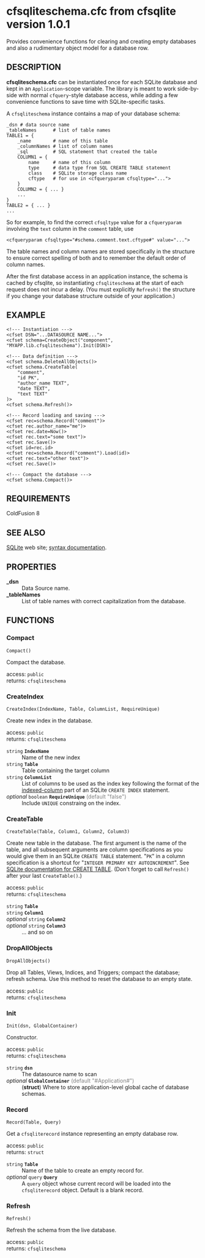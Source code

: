 # cfsqliteschema.cfc from cfsqlite version 1.0.1

Provides convenience functions for clearing and creating empty databases and also a rudimentary object model for a database row.

## DESCRIPTION

**cfsqliteschema.cfc** can be instantiated once for each SQLite database and kept in an `Application`-scope variable. The library is meant to work side-by-side with normal `cfquery`-style database access, while adding a few convenience functions to save time with SQLite-specific tasks.

A `cfsqliteschema` instance contains a map of your database schema:

	_dsn # data source name
	_tableNames      # list of table names
	TABLE1 = {
		_name        # name of this table
		_columnNames # list of column names
		_sql         # SQL statement that created the table
		COLUMN1 = {
			name     # name of this column
			type     # data type from SQL CREATE TABLE statement
			class    # SQLite storage class name
			cftype   # for use in <cfqueryparam cfsqltype="...">
		}
		COLUMN2 = { ... }
		...
	}
	TABLE2 = { ... }
	...

So for example, to find the correct `cfsqltype` value for a `cfqueryparam` involving the `text` column in the `comment` table, use

	<cfqueryparam cfsqltype="#schema.comment.text.cftype#" value="...">

The table names and column names are stored specifically in the structure to ensure correct spelling of both and to remember the default order of column names.

After the first database access in an application instance, the schema is cached by cfsqlite, so instantiating `cfsqliteschema` at the start of each request does not incur a delay. (You must explicitly `Refresh()` the structure if you change your database structure outside of your application.)

## EXAMPLE

	<!--- Instantiation --->
	<cfset DSN="...DATASOURCE NAME...">
    <cfset schema=CreateObject("component", "MYAPP.lib.cfsqliteschema").Init(DSN)>

	<!--- Data definition --->
	<cfset schema.DeleteAllObjects()>
	<cfset schema.CreateTable(
		"comment",
		"id PK",
		"author_name TEXT",
		"date TEXT",
		"text TEXT"
	)>
	<cfset schema.Refresh()>
	
	<!--- Record loading and saving --->
	<cfset rec=schema.Record("comment")>
	<cfset rec.author_name="me")>
	<cfset rec.date=Now()>
	<cfset rec.text="some text")>
	<cfset rec.Save()>
	<cfset id=rec.id>
	<cfset rec=schema.Record("comment").Load(id)>
	<cfset rec.text="other text")>
	<cfset rec.Save()>
	
	<!--- Compact the database --->
	<cfset schema.Compact()>

## REQUIREMENTS

ColdFusion 8

## SEE ALSO

[SQLite](http://sqlite.org/) web site; [syntax documentation](http://sqlite.org/lang.html).

## PROPERTIES

<dl><dt><b>_dsn</b></dt>
<dd>Data Source name.</dd>
<dt><b>_tableNames</b></dt>
<dd>List of table names with correct capitalization from the database.</dd></dl>

## FUNCTIONS

### Compact

`Compact()`

Compact the database.

access: `public`<br>
returns: `cfsqliteschema`

<dl></dl>

### CreateIndex

`CreateIndex(IndexName, Table, ColumnList, RequireUnique)`

Create new index in the database.

access: `public`<br>
returns: `cfsqliteschema`

<dl><dt><code>string</code> <b><code>IndexName</code></b></dt><dd>Name of the new index</dd>

<dt><code>string</code> <b><code>Table</code></b></dt><dd>Table containing the target column</dd>

<dt><code>string</code> <b><code>ColumnList</code></b></dt><dd>List of columns to be used as the index key following the format of the <a href="http://www.sqlite.org/syntaxdiagrams.html#indexed-column">indexed-column</a> part of an SQLite <code>CREATE INDEX</code> statement.</dd>

<dt><i>optional</i> <code>boolean</code> <b><code>RequireUnique</code></b> <span style="color: Gray;">(default "false")</span></dt><dd>Include <code>UNIQUE</code> constraing on the index.</dd></dl>

### CreateTable

`CreateTable(Table, Column1, Column2, Column3)`

Create new table in the database. The first argument is the name of the table, and all subsequent arguments are column specifications as you would give them in an SQLite <code>CREATE TABLE</code> statement. &quot;<code>PK</code>&quot; in a column specification is a shortcut for &quot;<code>INTEGER PRIMARY KEY AUTOINCREMENT</code>&quot;. See <a href="http://http://www.sqlite.org/lang_createtable.html">SQLite documentation for CREATE TABLE</a>. (Don't forget to call <code>Refresh()</code> after your last <code>CreateTable()</code>.)

access: `public`<br>
returns: `cfsqliteschema`

<dl><dt><code>string</code> <b><code>Table</code></b></dt><dd></dd>

<dt><code>string</code> <b><code>Column1</code></b></dt><dd></dd>

<dt><i>optional</i> <code>string</code> <b><code>Column2</code></b></dt><dd></dd>

<dt><i>optional</i> <code>string</code> <b><code>Column3</code></b></dt><dd>... and so on</dd></dl>

### DropAllObjects

`DropAllObjects()`

Drop all Tables, Views, Indices, and Triggers; compact the database; refresh schema. Use this method to reset the database to an empty state.

access: `public`<br>
returns: `cfsqliteschema`

<dl></dl>

### Init

`Init(dsn, GlobalContainer)`

Constructor.

access: `public`<br>
returns: `cfsqliteschema`

<dl><dt><code>string</code> <b><code>dsn</code></b></dt><dd>The datasource name to scan</dd>

<dt><i>optional</i> <b><code>GlobalContainer</code></b> <span style="color: Gray;">(default "#Application#")</span></dt><dd>(<b>struct</b>) Where to store application-level global cache of database schemas.</dd></dl>

### Record

`Record(Table, Query)`

<p>Get a <code>cfsqliterecord</code> instance representing an empty database row.</p>

access: `public`<br>
returns: `struct`

<dl><dt><code>string</code> <b><code>Table</code></b></dt><dd>Name of the table to create an empty record for.</dd>

<dt><i>optional</i> <code>query</code> <b><code>Query</code></b></dt><dd>A <code>query</code> object whose current record will be loaded into the <code>cfsqliterecord</code> object. Default is a blank record.</dd></dl>

### Refresh

`Refresh()`

Refresh the schema from the live database.

access: `public`<br>
returns: `cfsqliteschema`

<dl></dl>
